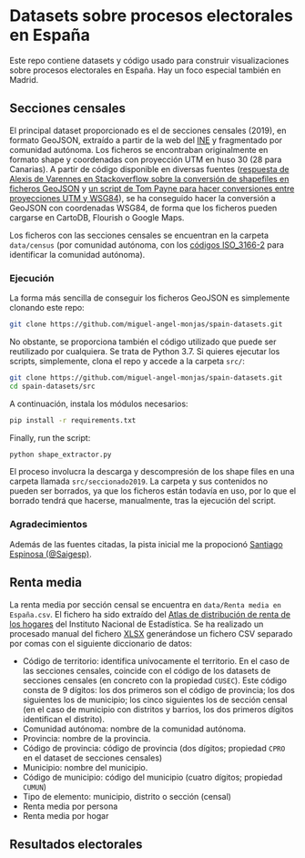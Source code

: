 # Datasets sobre procesos electorales en España

Este repo contiene datasets y código usado para construir visualizaciones sobre procesos electorales en España. Hay un foco especial también en Madrid.

## Secciones censales

El principal dataset proporcionado es el de secciones censales (2019), en formato GeoJSON, extraído a partir de la web del [INE](https://www.ine.es/ss/Satellite?L=es_ES&c=Page&cid=1259952026632&p=1259952026632&pagename=ProductosYServicios%2FPYSLayout) y fragmentado por comunidad autónoma. Los ficheros se encontraban originalmente en formato shape y coordenadas con proyección UTM en huso 30 (28 para Canarias). A partir de código disponible en diversas fuentes ([respuesta de Alexis de Varennes en Stackoverflow sobre la conversión de shapefiles en ficheros GeoJSON](https://stackoverflow.com/questions/43119040/shapefile-into-geojson-conversion-python-3) y [un script de Tom Payne para hacer conversiones entre proyecciones UTM y WSG84](https://gist.github.com/twpayne/4409500)), se ha conseguido hacer la conversión a GeoJSON con coordenadas WSG84, de forma que los ficheros pueden cargarse en CartoDB, Flourish o Google Maps.

Los ficheros con las secciones censales se encuentran en la carpeta `data/census` (por comunidad autónoma, con los [códigos ISO_3166-2](https://en.wikipedia.org/wiki/ISO_3166-2:ES) para identificar la comunidad autónoma).

### Ejecución
La forma más sencilla de conseguir los ficheros GeoJSON es simplemente clonando este repo:
```bash
git clone https://github.com/miguel-angel-monjas/spain-datasets.git
```

No obstante, se proporciona también el código utilizado que puede ser reutilizado por cualquiera. Se trata de Python 3.7. Si quieres ejecutar los scripts, simplemente, clona el repo y accede a la carpeta `src/`:
```bash
git clone https://github.com/miguel-angel-monjas/spain-datasets.git
cd spain-datasets/src
```
A continuación, instala los módulos necesarios:
```bash
pip install -r requirements.txt
```

Finally, run the script:
```bash
python shape_extractor.py
```

El proceso involucra la descarga y descompresión de los shape files en una carpeta llamada `src/seccionado2019`. La carpeta y sus contenidos no pueden ser borrados, ya que los ficheros están todavía en uso, por lo que el borrado tendrá que hacerse, manualmente, tras la ejecución del script.

### Agradecimientos
Además de las fuentes citadas, la pista inicial me la propocionó [Santiago Espinosa (@Saigesp)](https://github.com/Saigesp).

## Renta media

La renta media por sección censal se encuentra en `data/Renta media en España.csv`. El fichero ha sido extraído del [Atlas de distribución de renta de los hogares](https://www.ine.es/experimental/atlas/exp_atlas_tab.htm) del Instituto Nacional de Estadística. Se ha realizado un procesado manual del fichero [XLSX](https://www.ine.es/jaxiT3/files/t/es/xlsx/30824.xlsx?nocab=1) generándose un fichero CSV separado por comas con el siguiente diccionario de datos:
- Código de territorio: identifica unívocamente el territorio. En el caso de las secciones censales, coincide con el código de los datasets de secciones censales (en concreto con la propiedad `CUSEC`). Este código consta de 9 dígitos: los dos primeros son el código de provincia; los dos siguientes los de municipio; los cinco siguientes los de sección censal (en el caso de municipio con distritos y barrios, los dos primeros dígitos identifican el distrito).
- Comunidad autónoma: nombre de la comunidad autónoma.
- Provincia: nombre de la provincia.
- Código de provincia: código de provincia (dos dígitos; propiedad `CPRO` en el dataset de secciones censales)
- Municipio: nombre del municipio.
- Código de municipio: código del municipio (cuatro dígitos; propiedad `CUMUN`)
- Tipo de elemento: municipio, distrito o sección (censal)
- Renta media por persona
- Renta media por hogar

## Resultados electorales